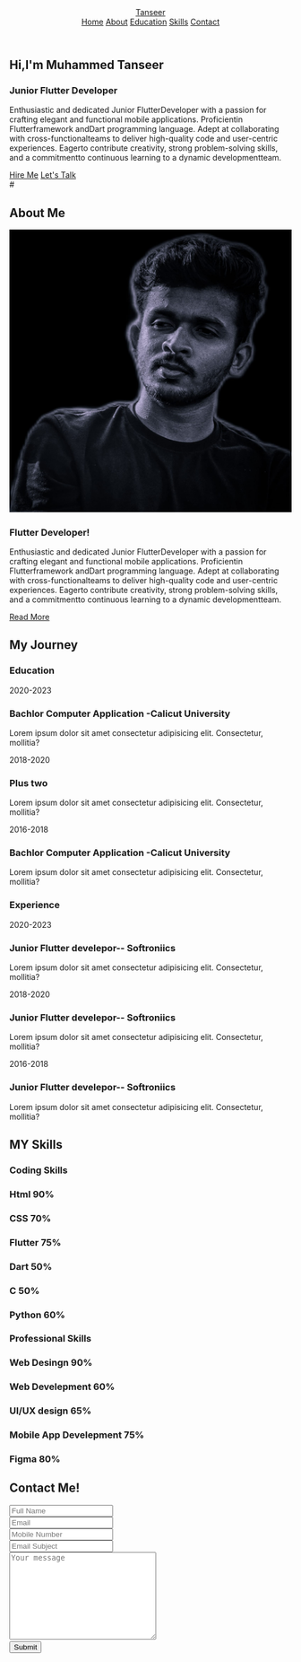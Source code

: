 <!DOCTYPE html>
<html lang="en">
<head>
    <meta charset="UTF-8">
    <meta name="viewport" content="width=device-width, initial-scale=1.0">
    <title>Document</title>
    <link rel="stylesheet" href="style.css">
    <link href='https://unpkg.com/boxicons@2.1.4/css/boxicons.min.css' rel='stylesheet'>
</head>
<body>
    <header class="header">
        <a href="#" class="logo">Tanseer</a>
        <nav class="navbar">
            <a href="#" class="active">Home</a>
            <a href="#about">About</a>
            <a href="#education"> Education</a>
            <a href="#skills"> Skills</a>
            <a href="#contact"> Contact </a>
        </nav>
    </header>
    <section class="home">
        <div class="home-content">
            <h1>Hi,I'm Muhammed Tanseer</h1>
            <h3>Junior Flutter Developer</h3>
            <p>Enthusiastic and dedicated Junior FlutterDeveloper with a passion for crafting elegant and functional mobile applications. Proficientin
                Flutterframework andDart programming language. Adept at collaborating with cross-functionalteams to deliver high-quality code and
                user-centric experiences. Eagerto contribute creativity, strong problem-solving skills, and a commitmentto continuous learning to a
                dynamic developmentteam.
                </p>
                <div class="btn-box">
                    <a href="">Hire Me</a>
                    <a href="">Let's Talk</a>
                </div>
        </div>
        <div class="home-sci">
          #  <!-- <a href="#"><i class='bx bxl-facebook'></i></a> -->
            <a href="#"><i class='bx bxl-instagram' ></i></a>
            <!-- <a href="#"><i class='bx bxl-whatsapp' ></i></a> -->
            <a href="#"><i class='bx bxl-linkedin' ></i></a>
            <a href="#"><i class='bx bxl-github' ></i></a>
        </div>
        <span class="home-imgHover"></span>
    </section>
     <!-- section about -->
    <section class="about" id="about">
        <h2 class="heading">About <span>Me</span></h2>
        <div class="about-img">
            <img src="assets/avt2.jpg" alt="">
            <span class="circle-spin"> </span>
        </div>
        <div class="about-content">
            <h3>Flutter Developer!</h3>
            <p>Enthusiastic and dedicated Junior FlutterDeveloper with a passion for crafting elegant and functional mobile applications. Proficientin
                Flutterframework andDart programming language. Adept at collaborating with cross-functionalteams to deliver high-quality code and
                user-centric experiences. Eagerto contribute creativity, strong problem-solving skills, and a commitmentto continuous learning to a
                dynamic developmentteam.
                </p>  
                 <div class="btn-box btns">
                    <a href="" class="btn">Read More</a>
                 </div>
                 </div>
    </section>
     <!-- section education -->
        <section class="education" id="education">
            <h2 class="heading">My <span>Journey</span></h2>
            <div class="education-row">
                <div class="education-column">
                    <h3 class="title">Education</h3>
                    <div class="education-box">
                        <div class="education-content">
                            <div class="year"> <i class='bx bxs-calendar'></i>2020-2023 </div>
                            <h3>Bachlor Computer Application -Calicut University</h3>
                            <p>Lorem ipsum dolor sit amet consectetur adipisicing elit. Consectetur, mollitia?</p>
                        </div>
                    </div>
                    <div class="education-box">
                        <div class="education-content">
                            <div class="year"> <i class='bx bxs-calendar'></i>2018-2020 </div>
                            <h3>Plus two</h3>
                            <p>Lorem ipsum dolor sit amet consectetur adipisicing elit. Consectetur, mollitia?</p>
                        </div>
                    </div>
                    <div class="education-box">
                        <div class="education-content">
                            <div class="year"> <i class='bx bxs-calendar'></i>2016-2018 </div>
                            <h3>Bachlor Computer Application -Calicut University</h3>
                            <p>Lorem ipsum dolor sit amet consectetur adipisicing elit. Consectetur, mollitia?</p>
                        </div>
                    </div>
                </div>
                <div class="education-column">
                    <h3 class="title">Experience</h3>
                    <div class="education-box">
                        <div class="education-content">
                            <div class="year"> <i class='bx bxs-calendar'></i>2020-2023 </div>
                            <h3>Junior Flutter develepor-- Softroniics</h3>
                            <p>Lorem ipsum dolor sit amet consectetur adipisicing elit. Consectetur, mollitia?</p>
                        </div>
                    </div>
                    <div class="education-box">
                        <div class="education-content">
                            <div class="year"> <i class='bx bxs-calendar'></i>2018-2020 </div>
                            <h3>Junior Flutter develepor-- Softroniics</h3>
                            <p>Lorem ipsum dolor sit amet consectetur adipisicing elit. Consectetur, mollitia?</p>
                        </div>
                    </div>
                    <div class="education-box">
                        <div class="education-content">
                            <div class="year"> <i class='bx bxs-calendar'></i>2016-2018 </div>
                            <h3>Junior Flutter develepor-- Softroniics</h3>
                            <p>Lorem ipsum dolor sit amet consectetur adipisicing elit. Consectetur, mollitia?</p>
                        </div>
                    </div>
                </div>
            </div>
        </section>
        <!-- skill section -->
        <section class="skills" id="skills">
            <h2 class="heading">MY <span>Skills</span></h2>
            <div class="skills-row">
                <div class="skills-column">
                    <h3 class="title">Coding Skills</h3>
                        <div class="skills-box">
                         <div class="skills-content">
                            <div class="progress">
                                <h3>Html <span>90%</span></h3>
                                <div class="bar"><span></span></div>
                            </div>
                             <div class="progress">
                                 <h3>CSS <span>70%</span></h3>
                                 <div class="bar"><span></span></div>
                            </div>
                            <div class="progress">
                                <h3>Flutter <span>75%</span></h3>
                                <div class="bar"><span></span></div>
                            </div>
                            <div class="progress">
                                <h3>Dart <span>50%</span></h3>
                                <div class="bar"><span></span></div>
                            </div>
                            <div class="progress">
                                <h3>C <span>50%</span></h3>
                                <div class="bar"><span></span></div>
                            </div>
                            <div class="progress">
                                <h3>Python <span>60%</span></h3>
                                <div class="bar"><span></span></div>
                            </div>
                        </div>
                    </div>
                </div>
                <div class="skills-column">
                    <h3 class="title">Professional Skills</h3>
                    <div class="skills-box">
                        <div class="skills-content">
                        <div class="progress">
                            <h3>Web Desingn <span>90%</span></h3>
                            <div class="bar"><span></span></div>
                        </div>
                        <div class="progress">
                            <h3>Web Develepment <span>60%</span></h3>
                            <div class="bar"><span></span></div>
                        </div>
                        <div class="progress">
                            <h3>UI/UX design <span>65%</span></h3>
                            <div class="bar"><span></span></div>
                        </div>
                         <div class="progress">
                            <h3>Mobile App Develepment <span>75%</span></h3>
                            <div class="bar"><span></span></div>
                        </div>
                        <div class="progress">
                            <h3>Figma <span>80%</span></h3>
                            <div class="bar"><span></span></div>
                        </div>
                        <!-- <div class="progress">
                            <h3>Python <span>60%</span></h3>
                            <div class="bar"><span></span></div>
                        </div> -->
                    </div>
                    </div>
                </div>
            </div> 
        </section>
        <!-- contact section -->
        <section class="contact" id="contact">
            <h2 class="heading">Contact <span>Me!</span></h2>
            <form action="#">
                <div class="input-box">
                    <div class="input-field">
                        <input type="text" placeholder="Full Name" required>
                        <span class="focus"></span>
                    </div>
                    <div class="input-field">
                        <input type="Email" placeholder="Email" required>
                        <span class="focus"></span>
                    </div>
                </div>
                <div class="input-box">
                    <div class="input-field">
                        <input type="number" placeholder="Mobile Number" required>
                        <span class="focus"></span>
                    </div>
                    <div class="input-field">
                        <input type="text" placeholder="Email Subject" required>
                        <span class="focus"></span>
                    </div>
                </div>
                <div class="textarea-field">
                    <textarea name="" id="" cols="30" rows="10" placeholder="Your message"></textarea>
                    <div class="focus"></div>
                </div>
                <div class="btn-box btns">
                    <button type="submit" class="btn">Submit</button>
                </div>
            </form>
        </section>
    <script src="js/script.js"></script>
</body>
</html>
